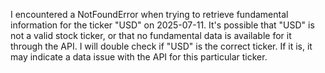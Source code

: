 I encountered a NotFoundError when trying to retrieve fundamental information for the ticker "USD" on 2025-07-11. It's possible that "USD" is not a valid stock ticker, or that no fundamental data is available for it through the API. I will double check if "USD" is the correct ticker. If it is, it may indicate a data issue with the API for this particular ticker.